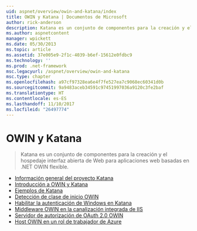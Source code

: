 ```yaml
---
uid: aspnet/overview/owin-and-katana/index
title: OWIN y Katana | Documentos de Microsoft
author: rick-anderson
description: Katana es un conjunto de componentes para la creación y el hospedaje interfaz abierta de Web para aplicaciones web basadas en .NET OWIN flexible.
ms.author: aspnetcontent
manager: wpickett
ms.date: 05/30/2013
ms.topic: article
ms.assetid: 37e005e9-2f1c-4039-b6ef-15612e0fdbc9
ms.technology: ''
ms.prod: .net-framework
msc.legacyurl: /aspnet/overview/owin-and-katana
msc.type: chapter
ms.openlocfilehash: a97cf97328ea6e4f7fe527ea7c9068ec60341d0b
ms.sourcegitcommit: 9a9483aceb34591c97451997036a9120c3fe2baf
ms.translationtype: HT
ms.contentlocale: es-ES
ms.lasthandoff: 11/10/2017
ms.locfileid: "26497774"
---
```

<a name="owin-and-katana"></a>OWIN y Katana
====================
> Katana es un conjunto de componentes para la creación y el hospedaje interfaz abierta de Web para aplicaciones web basadas en .NET OWIN flexible.


- [Información general del proyecto Katana](an-overview-of-project-katana.md)
- [Introducción a OWIN y Katana](getting-started-with-owin-and-katana.md)
- [Ejemplos de Katana](katana-samples.md)
- [Detección de clase de inicio OWIN](owin-startup-class-detection.md)
- [Habilitar la autenticación de Windows en Katana](enabling-windows-authentication-in-katana.md)
- [Middleware OWIN en la canalización integrada de IIS](owin-middleware-in-the-iis-integrated-pipeline.md)
- [Servidor de autorización de OAuth 2.0 OWIN](owin-oauth-20-authorization-server.md)
- [Host OWIN en un rol de trabajador de Azure](host-owin-in-an-azure-worker-role.md)
